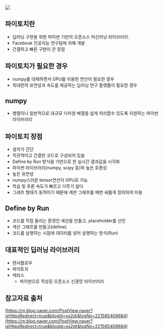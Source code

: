 ![](https://mblogthumb-phinf.pstatic.net/MjAxOTA2MTlfMjkz/MDAxNTYwODc2OTQyMzMx.zWOVYN6zNkSdWg2uyHIy5Db6pgV8YGqS4lzpybQ8-NEg.VxhKeFe7NPlrSgrIhKm1xj3PIYLAgUOsBLLjhTi7B3Ag.PNG.os2dr/1.png?type=w800)

## 파이토치란
- 딥러닝 구현을 위한 파이썬 기반의 오픈소스 머신러닝 라이브러리.
- Facebook 인공지능 연구팀에 의해 개발
- 간결하고 빠른 구현이 큰 장점

## 파이토치가 필요한 경우
- numpy를 대체하면서 GPU를 이용한 연산이 필요한 경우
- 최대한의 유연성과 속도를 제공하는 딥러닝 연구 플랫폼이 필요한 경우

## numpy
- 행렬이나 일반적으로 대규모 다차원 배열을 쉽게 처리할수 있도록 지원하는 파이썬 라이브러리

## 파이토치 장점
- 설치가 간단
- 직관적이고 간결한 코드로 구성되어 있음
- Define by Run 방식을 기반으로 한 실시간 결과값을 시각화
- 파이썬 라이브러리(numpy, scipy 등)와 높은 호환성
- 높은 유연성
- numpy스러운 tensor연산이 GPU로 가능
- 학습 및 추론 속도가 빠르고 다루기 쉽다
- 그래프 형태가 동적이기 때문에 계싼 그래프를 매번 새롭게 정의하여 이용

## Define by Run
- 코드를 직접 돌리는 환경인 세션을 만들고, placeholder를 선언
- 계산 그래프를 만들고(define)
- 코드를 실행하는 시점에 데이터를 넣어 실행하는 방식(Run)

## 대표적인 딥러닝 라이브러리
- 텐서플로우
- 파이토치
- 케라스
    - 파이썬으로 작성된 오픈소스 신경망 라이브러리

## 참고자료 출처
[https://m.blog.naver.com/PostView.naver?isHttpsRedirect=true&blogId=os2dr&logNo=221565409684](https://m.blog.naver.com/PostView.naver?isHttpsRedirect=true&blogId=os2dr&logNo=221565409684)